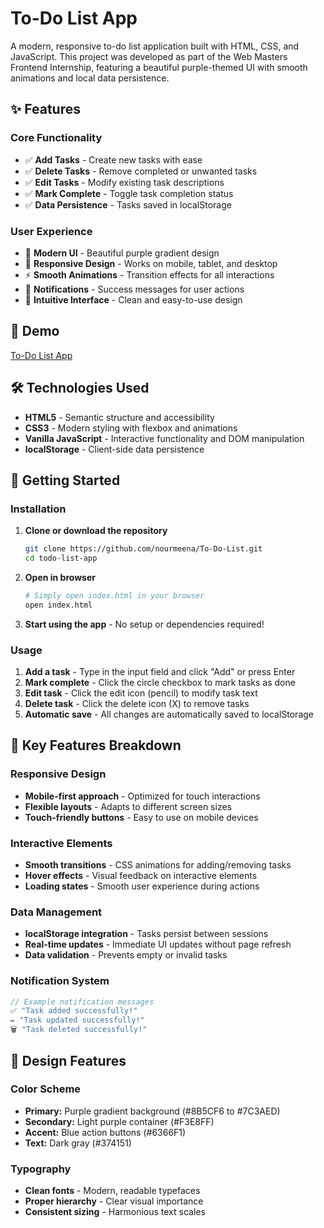 # To-Do List App

A modern, responsive to-do list application built with HTML, CSS, and JavaScript. This project was developed as part of the Web Masters Frontend Internship, featuring a beautiful purple-themed UI with smooth animations and local data persistence.

## ✨ Features

### Core Functionality
- ✅ **Add Tasks** - Create new tasks with ease
- ✅ **Delete Tasks** - Remove completed or unwanted tasks
- ✅ **Edit Tasks** - Modify existing task descriptions
- ✅ **Mark Complete** - Toggle task completion status
- ✅ **Data Persistence** - Tasks saved in localStorage

### User Experience
- 🎨 **Modern UI** - Beautiful purple gradient design
- 📱 **Responsive Design** - Works on mobile, tablet, and desktop
- ⚡ **Smooth Animations** - Transition effects for all interactions
- 🔔 **Notifications** - Success messages for user actions
- 🎯 **Intuitive Interface** - Clean and easy-to-use design

## 🎨 Demo

[To-Do List App]( https://nourmeena.github.io/To-Do-List/ )

## 🛠️ Technologies Used

- **HTML5** - Semantic structure and accessibility
- **CSS3** - Modern styling with flexbox and animations
- **Vanilla JavaScript** - Interactive functionality and DOM manipulation
- **localStorage** - Client-side data persistence

## 🚀 Getting Started

### Installation
1. **Clone or download the repository**
   ```bash
   git clone https://github.com/nourmeena/To-Do-List.git
   cd todo-list-app
   ```

2. **Open in browser**
   ```bash
   # Simply open index.html in your browser
   open index.html
   ```

3. **Start using the app** - No setup or dependencies required!

### Usage
1. **Add a task** - Type in the input field and click "Add" or press Enter
2. **Mark complete** - Click the circle checkbox to mark tasks as done
3. **Edit task** - Click the edit icon (pencil) to modify task text
4. **Delete task** - Click the delete icon (X) to remove tasks
5. **Automatic save** - All changes are automatically saved to localStorage

## 🎯 Key Features Breakdown

### Responsive Design
- **Mobile-first approach** - Optimized for touch interactions
- **Flexible layouts** - Adapts to different screen sizes
- **Touch-friendly buttons** - Easy to use on mobile devices

### Interactive Elements
- **Smooth transitions** - CSS animations for adding/removing tasks
- **Hover effects** - Visual feedback on interactive elements
- **Loading states** - Smooth user experience during actions

### Data Management
- **localStorage integration** - Tasks persist between sessions
- **Real-time updates** - Immediate UI updates without page refresh
- **Data validation** - Prevents empty or invalid tasks

### Notification System
```javascript
// Example notification messages
✅ "Task added successfully!"
✏️ "Task updated successfully!"
🗑️ "Task deleted successfully!"
```

## 🎨 Design Features

### Color Scheme
- **Primary:** Purple gradient background (#8B5CF6 to #7C3AED)
- **Secondary:** Light purple container (#F3E8FF)
- **Accent:** Blue action buttons (#6366F1)
- **Text:** Dark gray (#374151)

### Typography
- **Clean fonts** - Modern, readable typefaces
- **Proper hierarchy** - Clear visual importance
- **Consistent sizing** - Harmonious text scales

